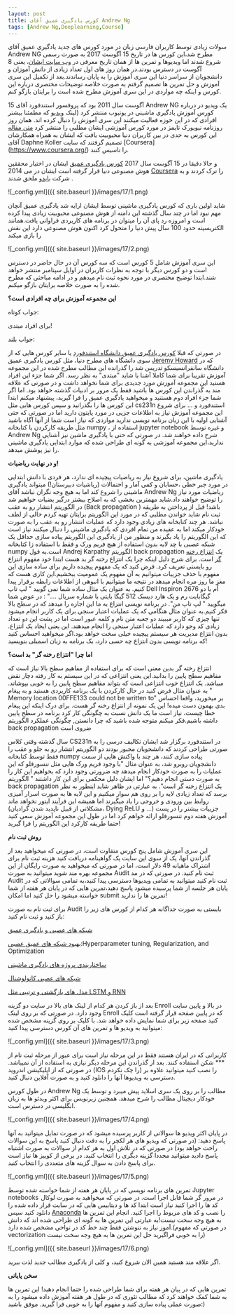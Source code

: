 ```yaml
---
layout: post
title: کورس یادگیری عمیق آقای Andrew Ng
tags: [Andrew Ng,Deeplearning,Course]
---
```

سولات زیادی توسط کاربران فارسی زبان در مورد کورس های جدید یادگیری عمیق آقای Andrew NG مطرح شد،این کورس ها در تاریخ 15 آگوست 2017 به صورت رسمی شروع شدند اما ویدیوها و تمرین ها از همان تاریخ معرفی در [وب سایت ایشان](https://medium.com/@andrewng/deeplearning-ai-announcing-new-deep-learning-courses-on-coursera-43af0a368116)، یعنی 8 آگوست در دسترس بودند.در همان روز های اول تعداد زیادی از دانش آموزان و دانشجویان از سراسر دنیا این سری آموزش را به پایان رساندند.بعد از تکمیل این سری آموزش و حل تمرین ها تصمیم گرفتم به صورت خلاصه توضیحات مختصری درباره این کورس و اینکه چه مواردی در این سری آموزش مطرح شده است را برایتان بازگو کنم.

15 آگوست سال 2011 بود که پروفسور استندفورد آقای Andrew NG یک ویدیو در درباره کورس آموزش یادگیری ماشینی در یوتیوب منتشر کرد (لینک [ویدیو](https://www.youtube.com/watch?v=e0WKJLovaZg&feature=youtu.be) که مطمئنا بیشتر افرادی که در این حوزه فعالیت میکنند این سری آموزش را دنبال کرده اند. همان روز روزنامه نیویورک تایمز در مورد کورس آموزشی ایشان مطلبی را منتشر کرد [متن مقاله](https://medium.freecodecamp.org/six-years-later-courseras-andrew-ng-returns-with-new-deep-learning-courses-3c41b1e00647) 
این کورس به حدی در بین کاربران دنیا محبوبیت یافت که ایشان به همراه همکارشان آقای Daphne Koller  تصمیم گرفتند که سایت [Coursera] (https://www.coursera.org/) را تاسیس کنند.

و حالا دقیقا در 15 آگوست سال 2017 [کورس یادگیری عمیق]((https://www.coursera.org/specializations/deep-learning?siteID=SAyYsTvLiGQ-nbxVKmeWbgNeInkeZdGGww&utm_content=10&utm_medium=partners&utm_source=linkshare&utm_campaign=SAyYsTvLiGQ)) ایشان در اختیار محققین هوش مصنوعی دنیا  قرار گرفته است 
ایشان در می 2014 [Coursera](https://www.class-central.com/report/coursera-co-founder-andrew-ng-to-join-baidu-as-chief-scientist/) را ترک کردند و به شرکت [بایدو](https://en.wikipedia.org/wiki/Baidu) ملحق شدند  .

![_config.yml]({{ site.baseurl }}/images/17/1.png)

شاید اولین باری که کورس یادگیری ماشینی توسط ایشان ارایه شد یادگیری عمیق آنچان مهم نبود اما در چند سال گذشته این دامنه از هوش مصنوعی محبوبیت زیادی پیدا کرده است و امروزه رد پای آن را میتوان در برنامه های کاربردی فراوانی یافت.همانند الکتریسیته حدود 100 سال پیش دنیا را متحول کرد اکنون هوش مصنوعی دارد این نقش را بازی میکند

![_config.yml]({{ site.baseurl }}/images/17/2.png)


این سری آموزش شامل 5 کورس است که سه کورس آن در حال حاضر در دسترس است و دو کورس دیگر با توجه به نظرات کاربران در اوایل سپتامبر منتشر خواهد شند.ابتدا توضیح مختصری در مورد نحوه ثبت نام میدهم و در ادامه مباحثی که مطرح شده را به صورت خلاصه برایتان بازگو میکنم.

**این مجموعه آموزش برای چه افرادی است؟**

جواب کوتاه:

برای افراد مبتدی!

جواب بلند:

در صورتی که قبلا [کورس یادگیری عمیق دانشگاه استندفورد](cs231n.stanford.edu) یا سایر کورس هایی که از سوی دانشگاه های مطرح دنیا، مثل کورس یادگیری عمیق [Jeremy Howard](http://course.fast.ai/) که در دانشگاه سانفرانسیسکو تدریس شد را گذرانده این مطالب مطرح شده در این مجموعه آموزش تقریبا برای شما کاملا آشنا یا شاید "مبتدی" به نظر رسد. اگر شما جزء این افراد هستید این مجموعه آموزش مورد جدیدی برای شما نخواهد داشت و در صورتی که علاقه مند به گذراندن این کورس ها باشید فقط یک مرور بر ادبیات گذشته خواهد بود. اما اگر شما جزء افراد دوم هستنید و میخواهید یادگیری عمیق را فرا گیرید، پیشنهاد میکنم ابتدا این کورس ها را بگذرانید و سپس کورس هایی مثل cs231n استندفورد و ...
برای شروع این مجموعه آموزش نیاز به اطلاعات جزیی در مورد پایتون دارید اما در صورتی که حتی آشنایی اولیه با این زبان برنامه نویسی ندارید مواردی که نیاز است شما از آنها آگاه باشید مثل طریقه کارکردن با کتابخانه numpy ، استفاده از jupyter notebook و غیره توسط Andrew Ng شرح داده خواهند شد. در صورتی که حتی با یادگیری ماشین نیز آشنایی ندارید،این مجموعه آموزشی به گونه ای طراحی شده که موارد ابتدایی یادگیری ماشینی را نیز پوشش میدهد.

**و در نهایت ریاضیات!**

 یادگیری ماشین، برای شروع نیاز به ریاضیات پیچیده ای ندارد، هر فردی با دانش ابتدایی در مورد جبر خطی ،حسابان و کمی آمار و احتمالات (ریاشیات دبیرستان!) میتواند یادگیری ماشینی را شروع کند اما به هیچ وجه نگران نباشد آقای Andrew Ng ریاضیات مورد نیاز را توضیح خواهند داد.شاید مهمترین بخشی که به اصلاح بیشتر درگیر یضیات خواهیم شد در الگوریتم انتشار رو به عقب (Back propagation ) باشد! قبل از پرداختن به طریقه ثبت نام شاید خواندن مطلبی که در مورد این الگوریتم برایتان تهیه کردم خالی از لطف نباشد.
هر چند کتابخانه های زیادی وجود دارد که عملیات انتشار رو به عقب را به صورت خودکار میکند اما به عقیده من تمام افردی که یادگیری ماشینی را دنبال میکنند نیاز است که این الگوریتم را یاد بگیرند و منظور من از یادگیری این الگوریتم پیاده سازی حداقل یک شبکه عصبی با چد لایه بدون استفاده از هیچ فریم ورک و فقط با استفاده زا کتابخانه numpy است.به قول Andrej Karpathy الگوریتم back propagation یک [انتزاع رخنه گر](https://en.wikipedia.org/wiki/Leaky_abstraction) است. برای شرح دلیل اینکه چرا یک انتزاع رخنه گر بد هست ابتدا خود مفهوم انتزاع رو بایستی تعریف کرد. 
فرض کنید که یک مفهوم پیچیده داریم برای ساده سازی این مفهوم با حذف جزییات میتوانیم به آن مفهوم یک عمومیت ببخشیم.این کاری هست که مغز ما روز مره انجام میدهد در نتیجه ما میتوانیم با انبوهی از اطلاعات رابطه برقرار پیدا کنیم. به عنوان یک مثال ساده شما نمی گویید " لپ تاپ Dell Inspiron 2676 اٌم با دو گیگابایت رم و یک هارد دیسک 512 گیگا بایتی با شماره سریال ...." : در عوض شما میگویید " لپ تاپ من". در برنامه نویسی انتزاع به ما این اجازه را میدهد که در سطح بالا فکر کنیم.به عنوان مثال هنگامی که یک عملیات اعتبار سنجی برای یک کاربر انجام میشود تنها چیزی که کاربر میبیند دو جعبه متن نام و کلمه عبور است اما در پشت این دو تعداد زیادی کد وجو دارد که عملیات اعتبار سنجی را انجام میدهند. این یعنی ایجاد یک انتزاع. بدون انتزاع مدیریت هر سیستم پیچیده خیلی سخت خواهد بود.اگر میخواهید احساس کنید که برنامه نویسی بدون انتزاع چه حسی دارد، یک برنامه به زبان اسمبلی بنویسید!

**اما چرا "انتزاع رخنه گر" بد است؟**

انتزاع رخته گر بدین معنی است که برای استفاده از مفاهیم سطح بالا نیاز است که مفاهیم سطح پایین را بدانید.این یعنی انتزاعی که در این سیستم به کار رفته دچار نقض میباشد. یک انتزاع خوب انتزاعی است که بتواند مفاهیم سطح پایین را به خوبی بپوشاند. به عنوان مثال فرض کنید در حال کارکردن با یک برنامه کاربردی هستید و به پیغام " Memory location 00FFE133 could not be written to" بر میخورید، واقعا احساس بدی بهمون دست میده! این یک نمونه از انتزاع رخنه گر هست. برای درک اینکه این پیغام خطا چیست، نیاز است ما یک دانش نسبت به چگونگی کار کرد برنامه در سطح پایین داشته باشیم.فکر میکنم متوجه شده باشید که چرا دانستن, چگونگی عملکرد الگوریتم back propagation  ضروی است

 سال گذشته وقتی کلاس CS231n در استندفورد برگزار شد ایشان تکالیف درسی را به صورتی طراحی کردند که دانشجویان مجبور بودند دو الگوریتم انتشار رو به جلو و عقب را فقط توسط کتابخانه numpy پیاده سازی کنند، هر چند با واکنش هایی از سمت دانشجویان روبرو شد، به عنوان مثال "با وجود فریم ورک هایی مثل تنسورفلو که این عملیات را به صورت خودکار انجام میدهد چه ضرورتی وجود دارد که بخواهیم این کار را به صورت دستی انجام دهیم؟" اما ایشان دلیل محکمی برای این کار داشتند " الگوریتم back propagation  یک انتزاع رخنه گر است". به عبارتی در ظاهر شاید اینطور به نظر برسد که تعداد زیادی لایه را بر روی هم سوار میکنیم و این لایه ها به صورت اسرار آمیزی روابط بین ورودی و خروجی را یاد میگیرند اما همیشه این فرآیند اینور نخواهد ماند (مشکلاتی از قبیل ناپدید شدن گرادیان، Dying ReLU و ...) جزییات بیشتر را در پست آموزش هفته دوم تنسورفلو ارائه خواهم کرد اما در طول این مجموعه آموزش سعی کنید حتما طریقه کارکرد این الگوریتم را فرا گیرید!

**روش ثبت نام**

این سری آموزش شامل پنج کورس متفاوت است، در صورتی که میخواهید بعد از گذراندن آنها، یک از سوی این سایت یک گواهینامه دریافت کنید هزینه ثبت نام برای اشتراک ماهیانه 49 دلار است، اما در صورتی که میخواهید به صورت رایگان از این مجموعه بهره مند شوید میتوانید به صورت Audit ثبت نام کنید. در صورتی که در مد Audit ثبت نام کنید میتوانید به تمامی ویدیوها دسترسی پیدا کنید،به تمامی سوالاتی که در پایان هر جلسه از شما پرسیده میشود پاسخ دهید،تمرین هایی که در پایان هر هفته از شما خواسته میشود را حل کنید اما امکان submit تمرین ها را ندارید!

برای ثبت نام به صورت Audit بایستی به صورت جداگانه هر کدام از کورس های زیر را باز کنید و ثبت نام کنید:

[شبکه های عصبی و یادگیری عمیق](https://www.class-central.com/mooc/9058/coursera-neural-networks-and-deep-learning)

[بهبود شبکه های عمیق عصبی](https://www.class-central.com/mooc/9058/coursera-neural-networks-and-deep-learning):Hyperparameter tuning, Regularization, and Optimization

[ساختاربندی پروژه های یادگیری ماشینی](https://www.class-central.com/mooc/9056/coursera-structuring-machine-learning-projects)

[شبکه های عصبی کانولوشنال](https://www.coursera.org/learn/convolutional-neural-networks?siteID=SAyYsTvLiGQ-9prAsIXIYbnGVgJ7JJjHaA&utm_content=10&utm_medium=partners&utm_source=linkshare&utm_campaign=SAyYsTvLiGQ)

[مدل های بازگشتی و ترتیبی مثل LSTM و RNN](https://www.coursera.org/learn/nlp-sequence-models?siteID=SAyYsTvLiGQ-aM9MvWp06xPZ4smKB5HpVA&utm_content=10&utm_medium=partners&utm_source=linkshare&utm_campaign=SAyYsTvLiGQ)
 
بعد از باز کردن هر کدام از لینک های بالا در سایت دو گزینه Enroll در بالا و پایین سایت وجود دارد. در صورتی که بر روی لینک Enroll که در پایین صفحه قرار گرفته است کلیک کنید صفحه زیر برای شما نمایش داده خواهد شد. با کلیک بر روی گزینه مشخص شده میتوانید به ویدیو ها و تمرین های آن کورس دسترسی پیدا کنید:

![_config.yml]({{ site.baseurl }}/images/17/3.png)

کاربرانی که در ایران هستند فقط در این مرحله نیاز است برای عبور از مرحله ثبت نام از *** شکن استفاده کنند. بعد از گذراندن این مرحله دیگر نیازی به استفاده از آن نمیباشد. در صورتی که از اپلیکیشن اندروید (IOS را چک نکردم) را نصب کنید میتوانید علاوه بر دسترسی به ویدیوها آنها را دانلود کنید و به صورت آفلاین دنبال کنید.

در طول کورس Andrew Ng مطالب را بر روی یک سری اسلاید پیش میبرد و توسط یک خودکار دیجیتال مطالب را شرح میدهد. همچنین زیرنویس برای اکثر ویدئو ها به زیان انگلیسی در دسترس است.

![_config.yml]({{ site.baseurl }}/images/17/4.png)

در پایان اکثر ویدیو ها سوالاتی از کاربر پرسیده میشود که در صورت تمایل میتوانید به آنها پاسخ دهید: (در صورتی که ویدیو های هر لکچر را به دقت دنبال کنید پاسخ به این سوالات راحت خواهد بود) در صورتی که در تلاش اول به هر کدام از سوالات به صورت اشتباه پاسخ دادید میتوانید مجددا گزینه دیگری را انتخاب کنید. در برخی از کوییز ها نیاز است برای پاسخ دادن به سوال گزینه های متعددی را انتخاب کنید.  

![_config.yml]({{ site.baseurl }}/images/17/5.png)

تمرین های برنامه نویسی که در پایان هر هفته از شما خواسته شده توسط Jupyter notebooks  در مرور گر شما قابل اجرا است. در صورتی که میخواهید به صورت لوکال کد ها را اجرا کنید نیاز است ابتدا کد ها و دیتابیس هایی که در سایت قرار داده شده را دانلود کنید سپس [Anaconda](https://www.continuum.io/downloads) را نصب و کد های مربوط را اجرا کنید. انجام این تمرین ها به هیچ وجه سخت نیست!به عبارتی این تمرین ها به گونه ای طراحی شده اند که دانش آموز نیاز به ننوشتن فقط چند خط کد در نواحی مشخص شده دارد.(در صورتی که مفهوم vectorization  را به خوبی فراگیرید حل این تمرین ها به هیچ وجه سخت نیست)

![_config.yml]({{ site.baseurl }}/images/17/6.png)

اگر علاقه مند هستید همین الان شروع کنید، و کلی از یادگیری مطالب جدید لذت ببرید.

**سخن پایانی**

تمرین هایی که در پیان هر هفته برای شما طراحی شده را حتما انجام دهید! این تمرین ها به شما کمک خواهند کرد که مطالب تئوری که در طول هر هفته آموزش داده میشود را به صورت عملی پیاده سازی کنید و مفهوم آنها را به خوبی فرا گیرید. موفق باشید:)
